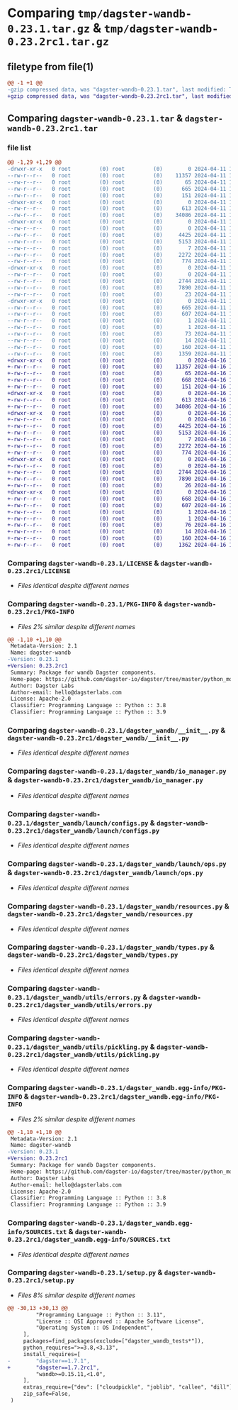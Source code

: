 # Comparing `tmp/dagster-wandb-0.23.1.tar.gz` & `tmp/dagster-wandb-0.23.2rc1.tar.gz`

## filetype from file(1)

```diff
@@ -1 +1 @@
-gzip compressed data, was "dagster-wandb-0.23.1.tar", last modified: Thu Apr 11 18:16:18 2024, max compression
+gzip compressed data, was "dagster-wandb-0.23.2rc1.tar", last modified: Tue Apr 16 17:56:52 2024, max compression
```

## Comparing `dagster-wandb-0.23.1.tar` & `dagster-wandb-0.23.2rc1.tar`

### file list

```diff
@@ -1,29 +1,29 @@
-drwxr-xr-x   0 root         (0) root         (0)        0 2024-04-11 18:16:18.022858 dagster-wandb-0.23.1/
--rw-r--r--   0 root         (0) root         (0)    11357 2024-04-11 18:04:20.000000 dagster-wandb-0.23.1/LICENSE
--rw-r--r--   0 root         (0) root         (0)       65 2024-04-11 18:04:20.000000 dagster-wandb-0.23.1/MANIFEST.in
--rw-r--r--   0 root         (0) root         (0)      665 2024-04-11 18:16:18.022858 dagster-wandb-0.23.1/PKG-INFO
--rw-r--r--   0 root         (0) root         (0)      151 2024-04-11 18:04:20.000000 dagster-wandb-0.23.1/README.md
-drwxr-xr-x   0 root         (0) root         (0)        0 2024-04-11 18:16:18.014858 dagster-wandb-0.23.1/dagster_wandb/
--rw-r--r--   0 root         (0) root         (0)      613 2024-04-11 18:04:20.000000 dagster-wandb-0.23.1/dagster_wandb/__init__.py
--rw-r--r--   0 root         (0) root         (0)    34086 2024-04-11 18:04:20.000000 dagster-wandb-0.23.1/dagster_wandb/io_manager.py
-drwxr-xr-x   0 root         (0) root         (0)        0 2024-04-11 18:16:18.018858 dagster-wandb-0.23.1/dagster_wandb/launch/
--rw-r--r--   0 root         (0) root         (0)        0 2024-04-11 18:04:20.000000 dagster-wandb-0.23.1/dagster_wandb/launch/__init__.py
--rw-r--r--   0 root         (0) root         (0)     4425 2024-04-11 18:04:20.000000 dagster-wandb-0.23.1/dagster_wandb/launch/configs.py
--rw-r--r--   0 root         (0) root         (0)     5153 2024-04-11 18:04:20.000000 dagster-wandb-0.23.1/dagster_wandb/launch/ops.py
--rw-r--r--   0 root         (0) root         (0)        7 2024-04-11 18:04:20.000000 dagster-wandb-0.23.1/dagster_wandb/py.typed
--rw-r--r--   0 root         (0) root         (0)     2272 2024-04-11 18:04:20.000000 dagster-wandb-0.23.1/dagster_wandb/resources.py
--rw-r--r--   0 root         (0) root         (0)      774 2024-04-11 18:04:20.000000 dagster-wandb-0.23.1/dagster_wandb/types.py
-drwxr-xr-x   0 root         (0) root         (0)        0 2024-04-11 18:16:18.022858 dagster-wandb-0.23.1/dagster_wandb/utils/
--rw-r--r--   0 root         (0) root         (0)        0 2024-04-11 18:04:20.000000 dagster-wandb-0.23.1/dagster_wandb/utils/__init__.py
--rw-r--r--   0 root         (0) root         (0)     2744 2024-04-11 18:04:20.000000 dagster-wandb-0.23.1/dagster_wandb/utils/errors.py
--rw-r--r--   0 root         (0) root         (0)     7890 2024-04-11 18:04:20.000000 dagster-wandb-0.23.1/dagster_wandb/utils/pickling.py
--rw-r--r--   0 root         (0) root         (0)       23 2024-04-11 18:04:20.000000 dagster-wandb-0.23.1/dagster_wandb/version.py
-drwxr-xr-x   0 root         (0) root         (0)        0 2024-04-11 18:16:18.018858 dagster-wandb-0.23.1/dagster_wandb.egg-info/
--rw-r--r--   0 root         (0) root         (0)      665 2024-04-11 18:16:17.000000 dagster-wandb-0.23.1/dagster_wandb.egg-info/PKG-INFO
--rw-r--r--   0 root         (0) root         (0)      607 2024-04-11 18:16:17.000000 dagster-wandb-0.23.1/dagster_wandb.egg-info/SOURCES.txt
--rw-r--r--   0 root         (0) root         (0)        1 2024-04-11 18:16:17.000000 dagster-wandb-0.23.1/dagster_wandb.egg-info/dependency_links.txt
--rw-r--r--   0 root         (0) root         (0)        1 2024-04-11 18:16:17.000000 dagster-wandb-0.23.1/dagster_wandb.egg-info/not-zip-safe
--rw-r--r--   0 root         (0) root         (0)       73 2024-04-11 18:16:17.000000 dagster-wandb-0.23.1/dagster_wandb.egg-info/requires.txt
--rw-r--r--   0 root         (0) root         (0)       14 2024-04-11 18:16:17.000000 dagster-wandb-0.23.1/dagster_wandb.egg-info/top_level.txt
--rw-r--r--   0 root         (0) root         (0)      160 2024-04-11 18:16:18.026858 dagster-wandb-0.23.1/setup.cfg
--rw-r--r--   0 root         (0) root         (0)     1359 2024-04-11 18:04:20.000000 dagster-wandb-0.23.1/setup.py
+drwxr-xr-x   0 root         (0) root         (0)        0 2024-04-16 17:56:52.327871 dagster-wandb-0.23.2rc1/
+-rw-r--r--   0 root         (0) root         (0)    11357 2024-04-16 17:50:34.000000 dagster-wandb-0.23.2rc1/LICENSE
+-rw-r--r--   0 root         (0) root         (0)       65 2024-04-16 17:50:34.000000 dagster-wandb-0.23.2rc1/MANIFEST.in
+-rw-r--r--   0 root         (0) root         (0)      668 2024-04-16 17:56:52.327871 dagster-wandb-0.23.2rc1/PKG-INFO
+-rw-r--r--   0 root         (0) root         (0)      151 2024-04-16 17:50:34.000000 dagster-wandb-0.23.2rc1/README.md
+drwxr-xr-x   0 root         (0) root         (0)        0 2024-04-16 17:56:52.323871 dagster-wandb-0.23.2rc1/dagster_wandb/
+-rw-r--r--   0 root         (0) root         (0)      613 2024-04-16 17:50:34.000000 dagster-wandb-0.23.2rc1/dagster_wandb/__init__.py
+-rw-r--r--   0 root         (0) root         (0)    34086 2024-04-16 17:50:34.000000 dagster-wandb-0.23.2rc1/dagster_wandb/io_manager.py
+drwxr-xr-x   0 root         (0) root         (0)        0 2024-04-16 17:56:52.323871 dagster-wandb-0.23.2rc1/dagster_wandb/launch/
+-rw-r--r--   0 root         (0) root         (0)        0 2024-04-16 17:50:34.000000 dagster-wandb-0.23.2rc1/dagster_wandb/launch/__init__.py
+-rw-r--r--   0 root         (0) root         (0)     4425 2024-04-16 17:50:34.000000 dagster-wandb-0.23.2rc1/dagster_wandb/launch/configs.py
+-rw-r--r--   0 root         (0) root         (0)     5153 2024-04-16 17:50:34.000000 dagster-wandb-0.23.2rc1/dagster_wandb/launch/ops.py
+-rw-r--r--   0 root         (0) root         (0)        7 2024-04-16 17:50:34.000000 dagster-wandb-0.23.2rc1/dagster_wandb/py.typed
+-rw-r--r--   0 root         (0) root         (0)     2272 2024-04-16 17:50:34.000000 dagster-wandb-0.23.2rc1/dagster_wandb/resources.py
+-rw-r--r--   0 root         (0) root         (0)      774 2024-04-16 17:50:34.000000 dagster-wandb-0.23.2rc1/dagster_wandb/types.py
+drwxr-xr-x   0 root         (0) root         (0)        0 2024-04-16 17:56:52.327871 dagster-wandb-0.23.2rc1/dagster_wandb/utils/
+-rw-r--r--   0 root         (0) root         (0)        0 2024-04-16 17:50:34.000000 dagster-wandb-0.23.2rc1/dagster_wandb/utils/__init__.py
+-rw-r--r--   0 root         (0) root         (0)     2744 2024-04-16 17:50:34.000000 dagster-wandb-0.23.2rc1/dagster_wandb/utils/errors.py
+-rw-r--r--   0 root         (0) root         (0)     7890 2024-04-16 17:50:34.000000 dagster-wandb-0.23.2rc1/dagster_wandb/utils/pickling.py
+-rw-r--r--   0 root         (0) root         (0)       26 2024-04-16 17:50:34.000000 dagster-wandb-0.23.2rc1/dagster_wandb/version.py
+drwxr-xr-x   0 root         (0) root         (0)        0 2024-04-16 17:56:52.323871 dagster-wandb-0.23.2rc1/dagster_wandb.egg-info/
+-rw-r--r--   0 root         (0) root         (0)      668 2024-04-16 17:56:52.000000 dagster-wandb-0.23.2rc1/dagster_wandb.egg-info/PKG-INFO
+-rw-r--r--   0 root         (0) root         (0)      607 2024-04-16 17:56:52.000000 dagster-wandb-0.23.2rc1/dagster_wandb.egg-info/SOURCES.txt
+-rw-r--r--   0 root         (0) root         (0)        1 2024-04-16 17:56:52.000000 dagster-wandb-0.23.2rc1/dagster_wandb.egg-info/dependency_links.txt
+-rw-r--r--   0 root         (0) root         (0)        1 2024-04-16 17:56:52.000000 dagster-wandb-0.23.2rc1/dagster_wandb.egg-info/not-zip-safe
+-rw-r--r--   0 root         (0) root         (0)       76 2024-04-16 17:56:52.000000 dagster-wandb-0.23.2rc1/dagster_wandb.egg-info/requires.txt
+-rw-r--r--   0 root         (0) root         (0)       14 2024-04-16 17:56:52.000000 dagster-wandb-0.23.2rc1/dagster_wandb.egg-info/top_level.txt
+-rw-r--r--   0 root         (0) root         (0)      160 2024-04-16 17:56:52.327871 dagster-wandb-0.23.2rc1/setup.cfg
+-rw-r--r--   0 root         (0) root         (0)     1362 2024-04-16 17:50:34.000000 dagster-wandb-0.23.2rc1/setup.py
```

### Comparing `dagster-wandb-0.23.1/LICENSE` & `dagster-wandb-0.23.2rc1/LICENSE`

 * *Files identical despite different names*

### Comparing `dagster-wandb-0.23.1/PKG-INFO` & `dagster-wandb-0.23.2rc1/PKG-INFO`

 * *Files 2% similar despite different names*

```diff
@@ -1,10 +1,10 @@
 Metadata-Version: 2.1
 Name: dagster-wandb
-Version: 0.23.1
+Version: 0.23.2rc1
 Summary: Package for wandb Dagster components.
 Home-page: https://github.com/dagster-io/dagster/tree/master/python_modules/libraries/dagster-wandb
 Author: Dagster Labs
 Author-email: hello@dagsterlabs.com
 License: Apache-2.0
 Classifier: Programming Language :: Python :: 3.8
 Classifier: Programming Language :: Python :: 3.9
```

### Comparing `dagster-wandb-0.23.1/dagster_wandb/__init__.py` & `dagster-wandb-0.23.2rc1/dagster_wandb/__init__.py`

 * *Files identical despite different names*

### Comparing `dagster-wandb-0.23.1/dagster_wandb/io_manager.py` & `dagster-wandb-0.23.2rc1/dagster_wandb/io_manager.py`

 * *Files identical despite different names*

### Comparing `dagster-wandb-0.23.1/dagster_wandb/launch/configs.py` & `dagster-wandb-0.23.2rc1/dagster_wandb/launch/configs.py`

 * *Files identical despite different names*

### Comparing `dagster-wandb-0.23.1/dagster_wandb/launch/ops.py` & `dagster-wandb-0.23.2rc1/dagster_wandb/launch/ops.py`

 * *Files identical despite different names*

### Comparing `dagster-wandb-0.23.1/dagster_wandb/resources.py` & `dagster-wandb-0.23.2rc1/dagster_wandb/resources.py`

 * *Files identical despite different names*

### Comparing `dagster-wandb-0.23.1/dagster_wandb/types.py` & `dagster-wandb-0.23.2rc1/dagster_wandb/types.py`

 * *Files identical despite different names*

### Comparing `dagster-wandb-0.23.1/dagster_wandb/utils/errors.py` & `dagster-wandb-0.23.2rc1/dagster_wandb/utils/errors.py`

 * *Files identical despite different names*

### Comparing `dagster-wandb-0.23.1/dagster_wandb/utils/pickling.py` & `dagster-wandb-0.23.2rc1/dagster_wandb/utils/pickling.py`

 * *Files identical despite different names*

### Comparing `dagster-wandb-0.23.1/dagster_wandb.egg-info/PKG-INFO` & `dagster-wandb-0.23.2rc1/dagster_wandb.egg-info/PKG-INFO`

 * *Files 2% similar despite different names*

```diff
@@ -1,10 +1,10 @@
 Metadata-Version: 2.1
 Name: dagster-wandb
-Version: 0.23.1
+Version: 0.23.2rc1
 Summary: Package for wandb Dagster components.
 Home-page: https://github.com/dagster-io/dagster/tree/master/python_modules/libraries/dagster-wandb
 Author: Dagster Labs
 Author-email: hello@dagsterlabs.com
 License: Apache-2.0
 Classifier: Programming Language :: Python :: 3.8
 Classifier: Programming Language :: Python :: 3.9
```

### Comparing `dagster-wandb-0.23.1/dagster_wandb.egg-info/SOURCES.txt` & `dagster-wandb-0.23.2rc1/dagster_wandb.egg-info/SOURCES.txt`

 * *Files identical despite different names*

### Comparing `dagster-wandb-0.23.1/setup.py` & `dagster-wandb-0.23.2rc1/setup.py`

 * *Files 8% similar despite different names*

```diff
@@ -30,13 +30,13 @@
         "Programming Language :: Python :: 3.11",
         "License :: OSI Approved :: Apache Software License",
         "Operating System :: OS Independent",
     ],
     packages=find_packages(exclude=["dagster_wandb_tests*"]),
     python_requires=">=3.8,<3.13",
     install_requires=[
-        "dagster==1.7.1",
+        "dagster==1.7.2rc1",
         "wandb>=0.15.11,<1.0",
     ],
     extras_require={"dev": ["cloudpickle", "joblib", "callee", "dill"]},
     zip_safe=False,
 )
```

